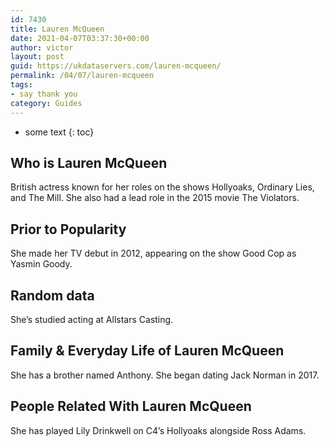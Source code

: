 ```yaml
---
id: 7430
title: Lauren McQueen
date: 2021-04-07T03:37:30+00:00
author: victor
layout: post
guid: https://ukdataservers.com/lauren-mcqueen/
permalink: /04/07/lauren-mcqueen
tags:
- say thank you
category: Guides
---
```


* some text
{: toc}


## Who is Lauren McQueen



British actress known for her roles on the shows Hollyoaks, Ordinary Lies, and The Mill. She also had a lead role in the 2015 movie The Violators.

                
                
                
## Prior to Popularity



She made her TV debut in 2012, appearing on the show Good Cop as Yasmin Goody.

                
                
                
## Random data



She&#8217;s studied acting at Allstars Casting.

                
                
                
## Family & Everyday Life of Lauren McQueen



She has a brother named Anthony. She began dating Jack Norman in 2017. 

                
                
                
## People Related With Lauren McQueen



She has played Lily Drinkwell on C4&#8217;s Hollyoaks alongside Ross Adams.

                
              
            
          
          
          
